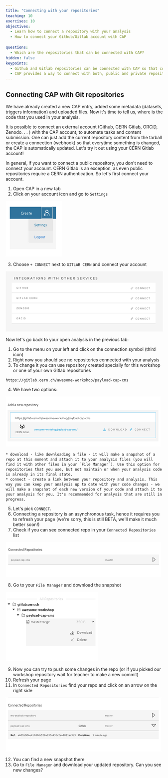 ```yaml
---
title: "Connecting with your repositories"
teaching: 10
exercises: 10
objectives:
  - Learn how to connect a repository with your analysis
  - How to connect your Github/Gitlab account with CAP

questions:
  - Which are the repositories that can be connected with CAP?
hidden: false
keypoints:
  - Github and Gitlab repositories can be connected with CAP so that code/metadata updates are automatically propagated to the CAP system
  - CAP provides a way to connect with both, public and private repositories
---
```



## Connecting CAP with Git repositories

We have already created a new CAP entry, added some metadata (datasets, triggers information) and uploaded files. Now it's time to tell us, where is the code that you used in your analysis.

It is possible to connect an external account (Github, CERN Gitlab, ORCiD, Zenodo. . . ) with the CAP account, to automate tasks and content submission. One can just add the current repository content from the tarball or create a connection (webhook) so that everytime
something is changed, the CAP is automatically updated. Let's try it out using your CERN Gitlab account!

In general, if you want to connect a public repository, you don't need to connect your account. CERN Gitlab is an exception, as
 even public repositories require a CERN authentication. So let's first connect your account.


1. Open CAP in a new tab
2. Click on your account icon and go to `Settings`

![](../fig/connect.png)

3. Choose `+ CONNECT` next to `GITLAB CERN` and connect your account

![](../fig/connections.png)

Now let's go back to your open analysis in the previous tab:
1. Go to the menu on your left and click on the connection symbol (third icon)
2. Right now you should see no repositories connected with your analysis
3. To change it you can use repository created specially for this workshop or one of your own Gitlab repositories
~~~
https://gitlab.cern.ch/awesome-workshop/payload-cap-cms
~~~
4. We have two options:

![](../fig/addrepo.png)

    * download - like downloading a file - it will make a snapshot of a repo at this moment and attach it to your analysis files (you will find it with other files in your `File Manager`). Use this option for repositories that you use, but not maintain or when your analysis code is already in its final state.
    * connect - create a link between your repository and analysis. This way you can keep your analysis up to date with your code changes - we will make a snapshot of each new version of your code and attach it to your analysis for you. It's recommended for analysis that are still in progress.

5. Let's pick `CONNECT`.
6. Connecting a repository is an asynchronous task, hence it requires you to refresh your page (we're sorry, this is still BETA, we'll make it much better soon!)
7. Check if you can see connected repo in your `Connected Repositories` list

![](../fig/connectedrepositories.png)

8. Go to your `File Manager` and download the snapshot

![](../fig/repomanager.png)

9. Now you can try to push some changes in the repo (or if you picked our workshop repository wait for teacher to make a new commit)
10. Refresh your page
11. In `Connected Repositories` find your repo and click on an arrow on the right side

![](../fig/snapshots.png)

12. You can find a new snapshot there
13. Go to `File Manager` and download your updated repository. Can you see new changes?
